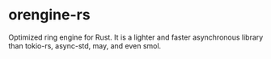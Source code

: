 # orengine-rs
Optimized ring engine for Rust. It is a lighter and faster asynchronous library than tokio-rs, async-std, may, and even smol.
